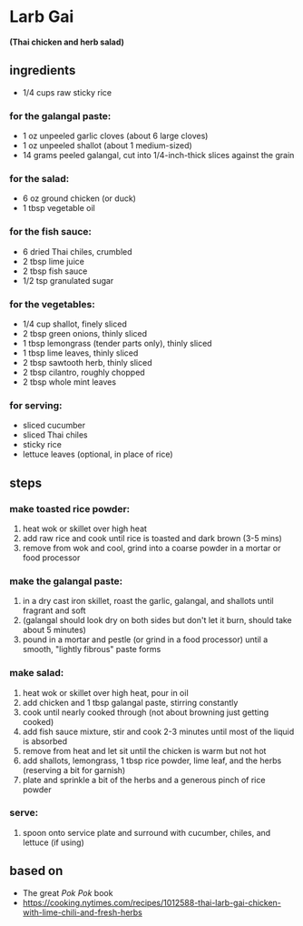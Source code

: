# Larb Gai
**(Thai chicken and herb salad)**

## ingredients
* 1/4 cups raw sticky rice  

### for the galangal paste:  
* 1 oz unpeeled garlic cloves (about 6 large cloves)  
* 1 oz unpeeled shallot (about 1 medium-sized)  
* 14 grams peeled galangal, cut into 1/4-inch-thick slices against the grain  

### for the salad:  
* 6 oz ground chicken (or duck)  
* 1 tbsp vegetable oil  

### for the fish sauce:  
* 6 dried Thai chiles, crumbled    
* 2 tbsp lime juice  
* 2 tbsp fish sauce  
* 1/2 tsp granulated sugar  

### for the vegetables:  
* 1/4 cup shallot, finely sliced  
* 2 tbsp green onions, thinly sliced  
* 1 tbsp lemongrass (tender parts only), thinly sliced  
* 1 tbsp lime leaves, thinly sliced  
* 2 tbsp sawtooth herb, thinly sliced  
* 2 tbsp cilantro, roughly chopped  
* 2 tbsp whole mint leaves  

### for serving:  
* sliced cucumber  
* sliced Thai chiles  
* sticky rice  
* lettuce leaves (optional, in place of rice)  

## steps

### make toasted rice powder:  
1. heat wok or skillet over high heat  
2. add raw rice and cook until rice is toasted and dark brown (3-5 mins)  
3. remove from wok and cool, grind into a coarse powder in a mortar or food processor  

### make the galangal paste:  
1. in a dry cast iron skillet, roast the garlic, galangal, and shallots until fragrant and soft  
2. (galangal should look dry  on both sides but don't let it burn, should take about 5 minutes)  
3. pound in a mortar and pestle (or grind in a food processor) until a smooth, "lightly fibrous" paste forms  

### make salad:  
1. heat wok or skillet over high heat, pour in oil  
2. add chicken and 1 tbsp galangal paste, stirring constantly    
3. cook until nearly cooked through (not about browning just getting cooked)  
4. add fish sauce mixture, stir and cook 2-3 minutes until most of the liquid is absorbed  
5. remove from heat and let sit until the chicken is warm but not hot  
6. add shallots, lemongrass, 1 tbsp rice powder, lime leaf, and the herbs (reserving a bit for garnish)  
7. plate and sprinkle a bit of the herbs and a generous pinch of rice powder  

### serve:  
1. spoon onto service plate and surround with cucumber, chiles, and lettuce (if using)   

## based on  
* The great *Pok Pok* book  
* https://cooking.nytimes.com/recipes/1012588-thai-larb-gai-chicken-with-lime-chili-and-fresh-herbs  
